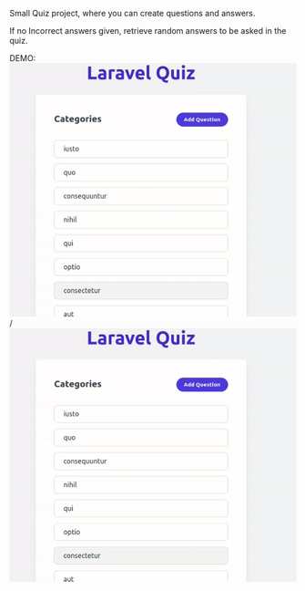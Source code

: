 Small Quiz project, where you can create questions and answers. 

If no Incorrect answers given, retrieve random answers to be asked in the quiz. 

DEMO:
![Quiz demo](ezgif.com-video-to-gif.gif) / ![](ezgif.com-video-to-gif.gif)

